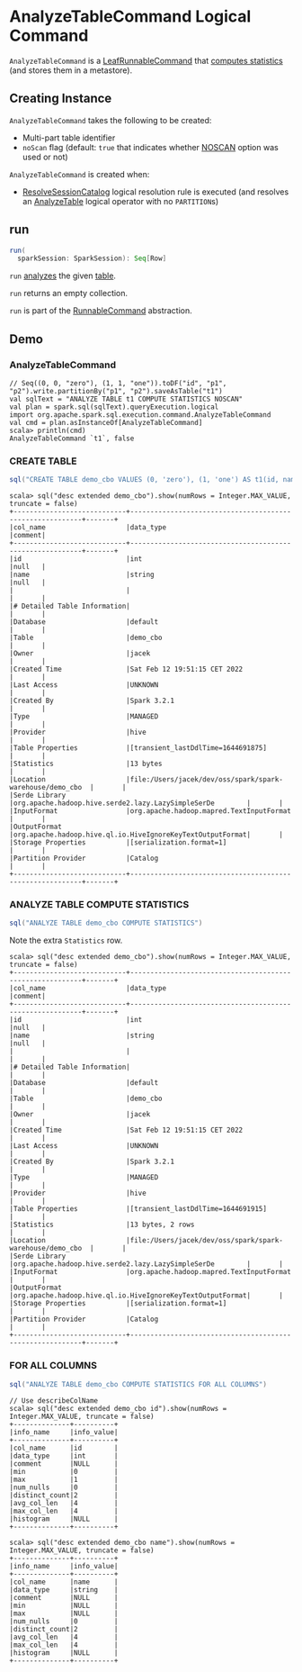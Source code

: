 # AnalyzeTableCommand Logical Command

`AnalyzeTableCommand` is a [LeafRunnableCommand](LeafRunnableCommand.md) that [computes statistics](#run) (and stores them in a metastore).

## Creating Instance

`AnalyzeTableCommand` takes the following to be created:

* <span id="tableIdent"> Multi-part table identifier
* <span id="noScan"> `noScan` flag (default: `true` that indicates whether [NOSCAN](../cost-based-optimization/index.md#NOSCAN) option was used or not)

`AnalyzeTableCommand` is created when:

* [ResolveSessionCatalog](../logical-analysis-rules/ResolveSessionCatalog.md) logical resolution rule is executed (and resolves an [AnalyzeTable](AnalyzeTable.md) logical operator with no `PARTITION`s)

## <span id="run"> run

```scala
run(
  sparkSession: SparkSession): Seq[Row]
```

`run` [analyzes](../CommandUtils.md#analyzeTable) the given [table](#tableIdent).

`run` returns an empty collection.

`run` is part of the [RunnableCommand](RunnableCommand.md#run) abstraction.

## Demo

### AnalyzeTableCommand

```text
// Seq((0, 0, "zero"), (1, 1, "one")).toDF("id", "p1", "p2").write.partitionBy("p1", "p2").saveAsTable("t1")
val sqlText = "ANALYZE TABLE t1 COMPUTE STATISTICS NOSCAN"
val plan = spark.sql(sqlText).queryExecution.logical
import org.apache.spark.sql.execution.command.AnalyzeTableCommand
val cmd = plan.asInstanceOf[AnalyzeTableCommand]
scala> println(cmd)
AnalyzeTableCommand `t1`, false
```

### CREATE TABLE

```scala
sql("CREATE TABLE demo_cbo VALUES (0, 'zero'), (1, 'one') AS t1(id, name)")
```

```text
scala> sql("desc extended demo_cbo").show(numRows = Integer.MAX_VALUE, truncate = false)
+----------------------------+----------------------------------------------------------+-------+
|col_name                    |data_type                                                 |comment|
+----------------------------+----------------------------------------------------------+-------+
|id                          |int                                                       |null   |
|name                        |string                                                    |null   |
|                            |                                                          |       |
|# Detailed Table Information|                                                          |       |
|Database                    |default                                                   |       |
|Table                       |demo_cbo                                                  |       |
|Owner                       |jacek                                                     |       |
|Created Time                |Sat Feb 12 19:51:15 CET 2022                              |       |
|Last Access                 |UNKNOWN                                                   |       |
|Created By                  |Spark 3.2.1                                               |       |
|Type                        |MANAGED                                                   |       |
|Provider                    |hive                                                      |       |
|Table Properties            |[transient_lastDdlTime=1644691875]                        |       |
|Statistics                  |13 bytes                                                  |       |
|Location                    |file:/Users/jacek/dev/oss/spark/spark-warehouse/demo_cbo  |       |
|Serde Library               |org.apache.hadoop.hive.serde2.lazy.LazySimpleSerDe        |       |
|InputFormat                 |org.apache.hadoop.mapred.TextInputFormat                  |       |
|OutputFormat                |org.apache.hadoop.hive.ql.io.HiveIgnoreKeyTextOutputFormat|       |
|Storage Properties          |[serialization.format=1]                                  |       |
|Partition Provider          |Catalog                                                   |       |
+----------------------------+----------------------------------------------------------+-------+
```

### ANALYZE TABLE COMPUTE STATISTICS

```scala
sql("ANALYZE TABLE demo_cbo COMPUTE STATISTICS")
```

Note the extra `Statistics` row.

```text
scala> sql("desc extended demo_cbo").show(numRows = Integer.MAX_VALUE, truncate = false)
+----------------------------+----------------------------------------------------------+-------+
|col_name                    |data_type                                                 |comment|
+----------------------------+----------------------------------------------------------+-------+
|id                          |int                                                       |null   |
|name                        |string                                                    |null   |
|                            |                                                          |       |
|# Detailed Table Information|                                                          |       |
|Database                    |default                                                   |       |
|Table                       |demo_cbo                                                  |       |
|Owner                       |jacek                                                     |       |
|Created Time                |Sat Feb 12 19:51:15 CET 2022                              |       |
|Last Access                 |UNKNOWN                                                   |       |
|Created By                  |Spark 3.2.1                                               |       |
|Type                        |MANAGED                                                   |       |
|Provider                    |hive                                                      |       |
|Table Properties            |[transient_lastDdlTime=1644691915]                        |       |
|Statistics                  |13 bytes, 2 rows                                          |       |
|Location                    |file:/Users/jacek/dev/oss/spark/spark-warehouse/demo_cbo  |       |
|Serde Library               |org.apache.hadoop.hive.serde2.lazy.LazySimpleSerDe        |       |
|InputFormat                 |org.apache.hadoop.mapred.TextInputFormat                  |       |
|OutputFormat                |org.apache.hadoop.hive.ql.io.HiveIgnoreKeyTextOutputFormat|       |
|Storage Properties          |[serialization.format=1]                                  |       |
|Partition Provider          |Catalog                                                   |       |
+----------------------------+----------------------------------------------------------+-------+
```

### FOR ALL COLUMNS

```scala
sql("ANALYZE TABLE demo_cbo COMPUTE STATISTICS FOR ALL COLUMNS")
```

```text
// Use describeColName
scala> sql("desc extended demo_cbo id").show(numRows = Integer.MAX_VALUE, truncate = false)
+--------------+----------+
|info_name     |info_value|
+--------------+----------+
|col_name      |id        |
|data_type     |int       |
|comment       |NULL      |
|min           |0         |
|max           |1         |
|num_nulls     |0         |
|distinct_count|2         |
|avg_col_len   |4         |
|max_col_len   |4         |
|histogram     |NULL      |
+--------------+----------+
```

```text
scala> sql("desc extended demo_cbo name").show(numRows = Integer.MAX_VALUE, truncate = false)
+--------------+----------+
|info_name     |info_value|
+--------------+----------+
|col_name      |name      |
|data_type     |string    |
|comment       |NULL      |
|min           |NULL      |
|max           |NULL      |
|num_nulls     |0         |
|distinct_count|2         |
|avg_col_len   |4         |
|max_col_len   |4         |
|histogram     |NULL      |
+--------------+----------+
```
